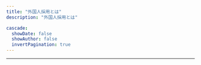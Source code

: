 ```yaml
---
title: "外国人採用とは"
description: "外国人採用とは"

cascade:
  showDate: false
  showAuthor: false
  invertPagination: true
---
```




---
